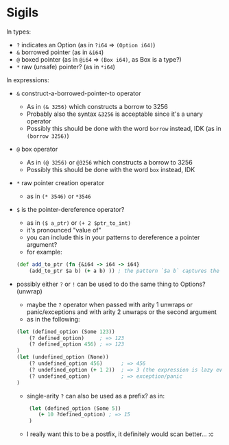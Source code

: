 # Sigils

In types:
  + `?` indicates an Option (as in `?i64` => `(Option i64)`)
  + `&` borrowed pointer (as in `&i64`)
  + `@` boxed pointer (as in `@i64` => `(Box i64)`, as Box is a type?)
  + `*` raw (unsafe) pointer? (as in `*i64`)

In expressions:
  + `&` construct-a-borrowed-pointer-to operator
    - As in `(& 3256)` which constructs a borrow to 3256
    - Probably also the syntax `&3256` is acceptable since it's a unary operator
    - Possibly this should be done with the word `borrow` instead, IDK (as in `(borrow 3256)`)
  + `@` box operator
    - As in `(@ 3256)` or `@3256` which constructs a borrow to 3256
    - Possibly this should be done with the word `box` instead, IDK
  + `*` raw pointer creation operator
    - as in `(* 3546)` or `*3546`
  + `$` is the pointer-dereference operator?
    - as in `($ a_ptr)` or `(+ 2 $ptr_to_int)`
    - it's pronounced "value of"
    - you can include this in your patterns to dereference a pointer argument?
    - for example:
    ```clojure
    (def add_to_ptr (fn {&i64 -> i64 -> i64}
        (add_to_ptr $a b) (+ a b) )) ; the pattern `$a b` captures the first argument by dereferencing it and the second argument as a move
    ```
  + possibly either `?` or `!` can be used to do the same thing to Options? (unwrap)
    - maybe the `?` operator when passed with arity 1 unwraps or panic/exceptions and with arity 2 unwraps or the second argument
    - as in the following:
    ```clojure
    (let (defined_option (Some 123))
        (? defined_option)     ; => 123
        (? defined_option 456) ; => 123
    )
    (let (undefined_option (None))
        (? undefined_option 456)      ; => 456
        (? undefined_option (+ 1 2))  ; => 3 (the expression is lazy eval-ed?)
        (? undefined_option)          ; => exception/panic
    )
    ```
    
    - single-arity `?` can also be used as a prefix?  as in:
    ```clojure
        (let (defined_option (Some 5))
           (+ 10 ?defined_option) ; => 15
        )
    ```
    
      -  I really want this to be a postfix, it definitely would scan better... :c
  
